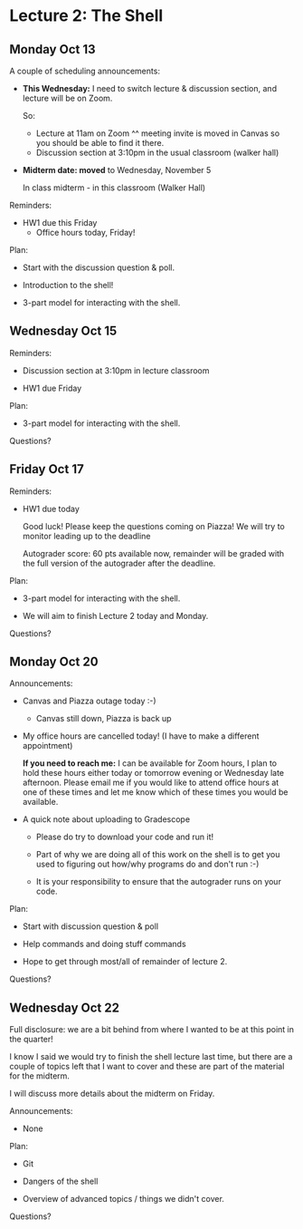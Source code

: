 # Lecture 2: The Shell

## Monday Oct 13

A couple of scheduling announcements:

- **This Wednesday:**
    I need to switch lecture & discussion section, and
    lecture will be on Zoom.

    So:
    + Lecture at 11am on Zoom
        ^^ meeting invite is moved in Canvas so you should be able
           to find it there.
    + Discussion section at 3:10pm in the usual classroom (walker hall)

- **Midterm date: moved** to Wednesday, November 5

    In class midterm - in this classroom (Walker Hall)

Reminders:

- HW1 due this Friday
    + Office hours today, Friday!

Plan:

- Start with the discussion question & poll.

- Introduction to the shell!

- 3-part model for interacting with the shell.

## Wednesday Oct 15

Reminders:

- Discussion section at 3:10pm in lecture classroom

- HW1 due Friday

Plan:

- 3-part model for interacting with the shell.

Questions?

## Friday Oct 17

Reminders:

- HW1 due today

    Good luck!
    Please keep the questions coming on Piazza! We will try to monitor leading
    up to the deadline

    Autograder score:
    60 pts available now, remainder will be graded with
    the full version of the autograder after the deadline.

Plan:

- 3-part model for interacting with the shell.

- We will aim to finish Lecture 2 today and Monday.

Questions?

## Monday Oct 20

Announcements:

- Canvas and Piazza outage today :-)

    + Canvas still down, Piazza is back up

- My office hours are cancelled today! (I have to make a different appointment)

    **If you need to reach me:** I can be available for Zoom hours, I plan to hold these hours either today or tomorrow evening or Wednesday late afternoon. Please email me if you would like to attend office hours at one of these times and let me know which of these times you would be available.

- A quick note about uploading to Gradescope

    + Please do try to download your code and run it!

    + Part of why we are doing all of this work on the shell is to get you used to figuring out how/why
      programs do and don't run :-)

    + It is your responsibility to ensure that the autograder runs on your code.

Plan:

- Start with discussion question & poll

- Help commands and doing stuff commands

- Hope to get through most/all of remainder of lecture 2.

Questions?

## Wednesday Oct 22

Full disclosure: we are a bit behind from where I wanted to be
at this point in the quarter!

I know I said we would try to finish the shell lecture last time,
but there are a couple of topics left that I want to cover
and these are part of the material for the midterm.

I will discuss more details about the midterm on Friday.

Announcements:

- None

Plan:

- Git

- Dangers of the shell

- Overview of advanced topics / things we didn't cover.

Questions?

